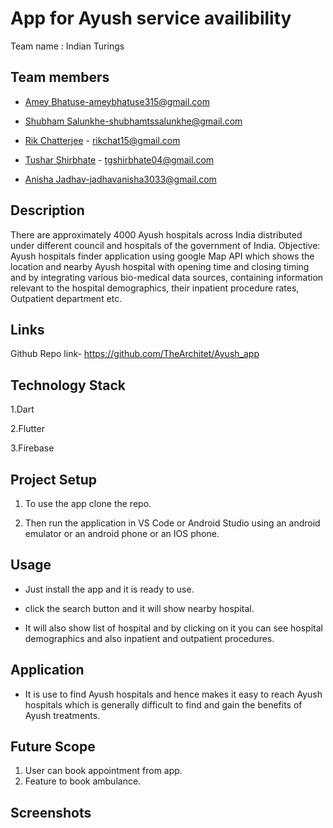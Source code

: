 # App for Ayush service availibility

Team name : Indian Turings

## Team members

- [Amey Bhatuse](https://github.com/Amey-2002)-ameybhatuse315@gmail.com

- [Shubham Salunkhe](https://github.com/Shubhams-2002)-shubhamtssalunkhe@gmail.com

- [Rik Chatterjee](https://github.com/TheArchitet) -
  rikchat15@gmail.com
  
- [Tushar Shirbhate](https://github.com/Tushar-Shirbhate) - 
  tgshirbhate04@gmail.com
  
 - [Anisha Jadhav]()-jadhavanisha3033@gmail.com
  
  ## Description
  
  There are approximately 4000 Ayush hospitals across India distributed under different council and hospitals of the government of India. Objective: Ayush hospitals       finder application using google Map API which shows the location and nearby Ayush hospital with opening time and closing timing and by integrating various bio-medical   data sources, containing information relevant to the hospital demographics, their inpatient procedure rates, Outpatient department etc.
  
  ## Links
  Github Repo link- https://github.com/TheArchitet/Ayush_app
  
  
  ## Technology Stack
  
  1.Dart
  
  2.Flutter
  
  3.Firebase
  
  ## Project Setup
  
  1. To use the app clone the repo.
  
  2. Then run the application in VS Code or Android Studio using an 
     android emulator or an android phone or an IOS phone.
   
  ## Usage
  
  - Just install the app and it is ready to use.
  
  - click the search button and it will show nearby hospital.
  
  - It will also show list of hospital and by clicking on it you can see hospital demographics and also inpatient and outpatient procedures.

  ## Application
  
  - It is use to find Ayush hospitals and hence makes it easy to reach Ayush hospitals which is generally difficult to find and gain the benefits of Ayush treatments.
  
  ## Future Scope
  
  1. User can book appointment from app.
  2. Feature to book ambulance.

  ## Screenshots
  
  
  
